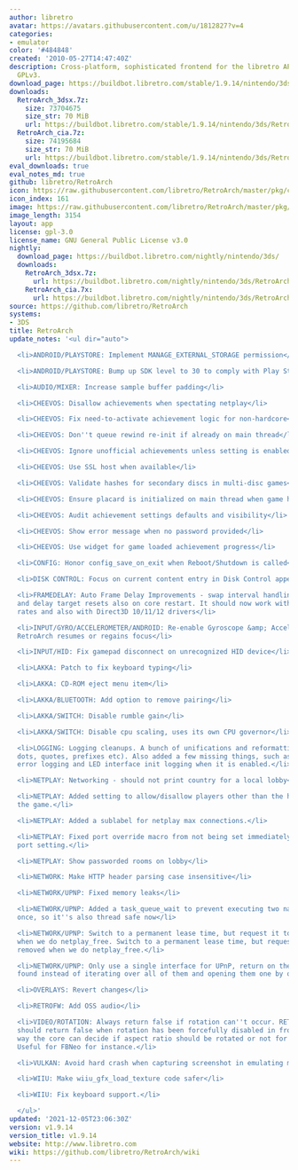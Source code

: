 ```yaml
---
author: libretro
avatar: https://avatars.githubusercontent.com/u/1812827?v=4
categories:
- emulator
color: '#484848'
created: '2010-05-27T14:47:40Z'
description: Cross-platform, sophisticated frontend for the libretro API. Licensed
  GPLv3.
download_page: https://buildbot.libretro.com/stable/1.9.14/nintendo/3ds
downloads:
  RetroArch_3dsx.7z:
    size: 73704675
    size_str: 70 MiB
    url: https://buildbot.libretro.com/stable/1.9.14/nintendo/3ds/RetroArch_3dsx.7z
  RetroArch_cia.7z:
    size: 74195684
    size_str: 70 MiB
    url: https://buildbot.libretro.com/stable/1.9.14/nintendo/3ds/RetroArch_cia.7z
eval_downloads: true
eval_notes_md: true
github: libretro/RetroArch
icon: https://raw.githubusercontent.com/libretro/RetroArch/master/pkg/ctr/assets/default.png
icon_index: 161
image: https://raw.githubusercontent.com/libretro/RetroArch/master/pkg/ctr/assets/libretro_banner.png
image_length: 3154
layout: app
license: gpl-3.0
license_name: GNU General Public License v3.0
nightly:
  download_page: https://buildbot.libretro.com/nightly/nintendo/3ds/
  downloads:
    RetroArch_3dsx.7z:
      url: https://buildbot.libretro.com/nightly/nintendo/3ds/RetroArch_3dsx.7z
    RetroArch_cia.7x:
      url: https://buildbot.libretro.com/nightly/nintendo/3ds/RetroArch_cia.7z
source: https://github.com/libretro/RetroArch
systems:
- 3DS
title: RetroArch
update_notes: '<ul dir="auto">

  <li>ANDROID/PLAYSTORE: Implement MANAGE_EXTERNAL_STORAGE permission</li>

  <li>ANDROID/PLAYSTORE: Bump up SDK level to 30 to comply with Play Store policies</li>

  <li>AUDIO/MIXER: Increase sample buffer padding</li>

  <li>CHEEVOS: Disallow achievements when spectating netplay</li>

  <li>CHEEVOS: Fix need-to-activate achievement logic for non-hardcore</li>

  <li>CHEEVOS: Don''t queue rewind re-init if already on main thread</li>

  <li>CHEEVOS: Ignore unofficial achievements unless setting is enabled</li>

  <li>CHEEVOS: Use SSL host when available</li>

  <li>CHEEVOS: Validate hashes for secondary discs in multi-disc games</li>

  <li>CHEEVOS: Ensure placard is initialized on main thread when game has no achievements</li>

  <li>CHEEVOS: Audit achievement settings defaults and visibility</li>

  <li>CHEEVOS: Show error message when no password provided</li>

  <li>CHEEVOS: Use widget for game loaded achievement progress</li>

  <li>CONFIG: Honor config_save_on_exit when Reboot/Shutdown is called</li>

  <li>DISK CONTROL: Focus on current content entry in Disk Control append/insert</li>

  <li>FRAMEDELAY: Auto Frame Delay Improvements - swap interval handling, D3DX handling,
  and delay target resets also on core restart. It should now work with high refresh
  rates and also with Direct3D 10/11/12 drivers</li>

  <li>INPUT/GYRO/ACCELEROMETER/ANDROID: Re-enable Gyroscope &amp; Accelerometer when
  RetroArch resumes or regains focus</li>

  <li>INPUT/HID: Fix gamepad disconnect on unrecognized HID device</li>

  <li>LAKKA: Patch to fix keyboard typing</li>

  <li>LAKKA: CD-ROM eject menu item</li>

  <li>LAKKA/BLUETOOTH: Add option to remove pairing</li>

  <li>LAKKA/SWITCH: Disable rumble gain</li>

  <li>LAKKA/SWITCH: Disable cpu scaling, uses its own CPU governor</li>

  <li>LOGGING: Logging cleanups. A bunch of unifications and reformattings (capitalizations,
  dots, quotes, prefixes etc). Also added a few missing things, such as Run-Ahead
  error logging and LED interface init logging when it is enabled.</li>

  <li>NETPLAY: Networking - should not print country for a local lobby</li>

  <li>NETPLAY: Added setting to allow/disallow players other than the host from pausing
  the game.</li>

  <li>NETPLAY: Added a sublabel for netplay max connections.</li>

  <li>NETPLAY: Fixed port override macro from not being set immediately after the
  port setting.</li>

  <li>NETPLAY: Show passworded rooms on lobby</li>

  <li>NETWORK: Make HTTP header parsing case insensitive</li>

  <li>NETWORK/UPNP: Fixed memory leaks</li>

  <li>NETWORK/UPNP: Added a task_queue_wait to prevent executing two nat tasks at
  once, so it''s also thread safe now</li>

  <li>NETWORK/UPNP: Switch to a permanent lease time, but request it to be removed
  when we do netplay_free. Switch to a permanent lease time, but request it to be
  removed when we do netplay_free.</li>

  <li>NETWORK/UPNP: Only use a single interface for UPnP, return on the first one
  found instead of iterating over all of them and opening them one by one</li>

  <li>OVERLAYS: Revert changes</li>

  <li>RETROFW: Add OSS audio</li>

  <li>VIDEO/ROTATION: Always return false if rotation can''t occur. RETRO_ENVIRONMENT_SET_ROTATION
  should return false when rotation has been forcefully disabled in frontend, that
  way the core can decide if aspect ratio should be rotated or not for vertical games.
  Useful for FBNeo for instance.</li>

  <li>VULKAN: Avoid hard crash when capturing screenshot in emulating mailbox.</li>

  <li>WIIU: Make wiiu_gfx_load_texture code safer</li>

  <li>WIIU: Fix keyboard support.</li>

  </ul>'
updated: '2021-12-05T23:06:30Z'
version: v1.9.14
version_title: v1.9.14
website: http://www.libretro.com
wiki: https://github.com/libretro/RetroArch/wiki
---
```

